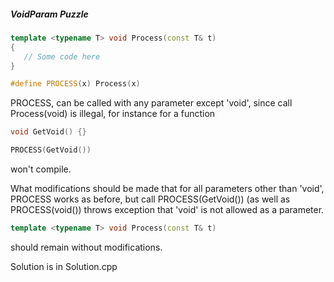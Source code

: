 ##### VoidParam Puzzle

```C++
template <typename T> void Process(const T& t) 
{ 
   // Some code here 
} 

#define PROCESS(x) Process(x)
```

PROCESS, can be called with any parameter except 'void', since call Process(void) is illegal,
for instance for a function

```C++
void GetVoid() {}

PROCESS(GetVoid())
```

won't compile.

What modifications should be made that for all parameters other than 'void', PROCESS works as before,
but call PROCESS(GetVoid()) (as well as PROCESS(void()) throws exception that 'void' is not allowed as a parameter.
```C++ 
template <typename T> void Process(const T& t) 
``` 
should remain without modifications.

Solution is in Solution.cpp
